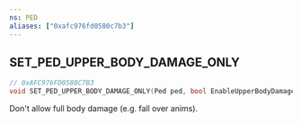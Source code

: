 ```yaml
---
ns: PED
aliases: ["0xafc976fd0580c7b3"]
---
```

## SET_PED_UPPER_BODY_DAMAGE_ONLY

```c
// 0xAFC976FD0580C7B3
void SET_PED_UPPER_BODY_DAMAGE_ONLY(Ped ped, bool EnableUpperBodyDamageOnly);
```

Don't allow full body damage (e.g. fall over anims).

